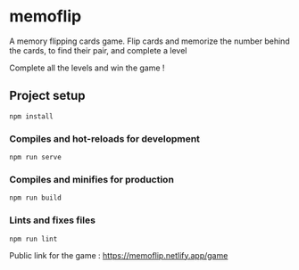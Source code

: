 # memoflip

A memory flipping cards game. Flip cards and memorize the number behind the cards, to find their pair, and complete a level

Complete all the levels and win the game !

## Project setup
```
npm install
```

### Compiles and hot-reloads for development
```
npm run serve
```

### Compiles and minifies for production
```
npm run build
```

### Lints and fixes files
```
npm run lint
```

Public link for the game  :
https://memoflip.netlify.app/game

